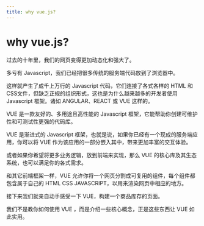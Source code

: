 ```yaml
---
title: why vue.js?
---
```


# why vue.js?

过去的十年里，我们的网页变得更加动态化和强大了。

多亏有 Javascript，我们已经把很多传统的服务端代码放到了浏览器中。

这样就产生了成千上万行的 Javascript 代码，它们连接了各式各样的 HTML 和 CSS文件，但缺乏正规的组织形式，这也是为什么越来越多的开发者使用 Javascript 框架。诸如 ANGULAR、REACT 或 VUE 这样的。

VUE 是一款友好的、多用途且高性能的 Javascript 框架，它能帮助你创建可维护性和可测试性更强的代码库。

VUE 是渐进式的 Javascript 框架，也就是说，如果你已经有一个现成的服务端应用，你可以将 VUE 作为该应用的一部分嵌入其中，带来更加丰富的交互体验。

或者如果你希望将更多业务逻辑，放到前端来实现，那么 VUE 的核心库及其生态系统，也可以满足你的各式需求。

和其它前端框架一样，VUE 允许你将一个网页分割成可复用的组件，每个组件都包含属于自己的 HTML CSS JAVASCRIPT，以用来渲染网页中相应的地方。

接下来我们就亲自动手感受一下 VUE，构建一个商品库存的页面。

我们不是教你如何使用 VUE ，而是介绍一些核心概念，正是这些东西让 VUE 如此实用。